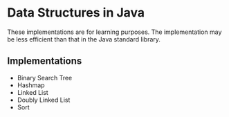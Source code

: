 # Data Structures in Java

These implementations are for learning purposes. The implementation may be less efficient than that in the Java standard library.

## Implementations

- Binary Search Tree
- Hashmap
- Linked List
- Doubly Linked List
- Sort
